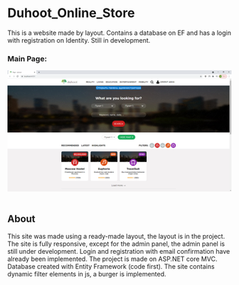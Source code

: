 # Duhoot_Online_Store
<p>This is a website made by layout. Contains a database on EF and has a login with registration on Identity. Still in development.</p>
<div>
  
  ### Main Page:
  <img src="DuhootReadme/MainPage.PNG" alt="Main page">
</div>
<br>
                                                      
## About
<p>This site was made using a ready-made layout, the layout is in the project. The site is fully responsive, except for the admin panel, the admin panel is still under development. Login and registration with email confirmation have already been implemented. The project is made on ASP.NET core MVC. Database created with Entity Framework (code first). The site contains dynamic filter elements in js, a burger is implemented.</p>
